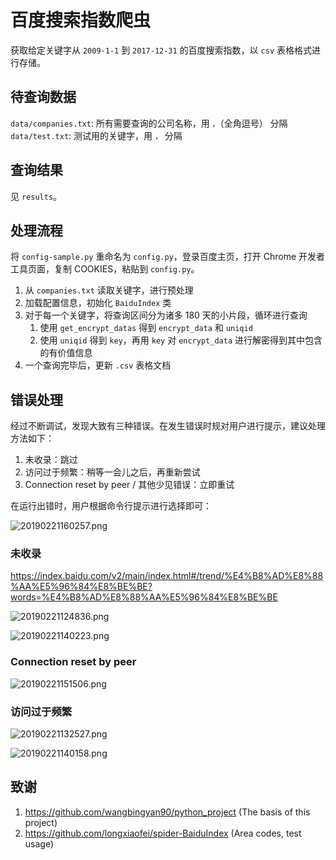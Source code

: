 # 百度搜索指数爬虫

获取给定关键字从 `2009-1-1` 到 `2017-12-31` 的百度搜索指数，以 `csv` 表格格式进行存储。

## 待查询数据

`data/companies.txt`: 所有需要查询的公司名称，用 `，`（全角逗号） 分隔
`data/test.txt`: 测试用的关键字，用 `，` 分隔

## 查询结果

见 `results`。

## 处理流程

将 `config-sample.py` 重命名为 `config.py`，登录百度主页，打开 Chrome 开发者工具页面，复制 COOKIES，粘贴到 `config.py`。

1. 从 `companies.txt` 读取关键字，进行预处理
2. 加载配置信息，初始化 `BaiduIndex` 类
3. 对于每一个关键字，将查询区间分为诸多 180 天的小片段，循环进行查询
   1. 使用 `get_encrypt_datas` 得到 `encrypt_data` 和 `uniqid`
   2. 使用 `uniqid` 得到 `key`，再用 `key` 对 `encrypt_data` 进行解密得到其中包含的有价值信息
4. 一个查询完毕后，更新 `.csv` 表格文档

## 错误处理

经过不断调试，发现大致有三种错误。在发生错误时规对用户进行提示，建议处理方法如下：

1. 未收录：跳过
2. 访问过于频繁：稍等一会儿之后，再重新尝试
3. Connection reset by peer / 其他少见错误：立即重试

在运行出错时，用户根据命令行提示进行选择即可：

![20190221160257.png](https://i.loli.net/2019/02/21/5c6e5b3297bbd.png)

### 未收录

https://index.baidu.com/v2/main/index.html#/trend/%E4%B8%AD%E8%88%AA%E5%96%84%E8%BE%BE?words=%E4%B8%AD%E8%88%AA%E5%96%84%E8%BE%BE

![20190221124836.png](https://i.loli.net/2019/02/21/5c6e2da60281c.png)

![20190221140223.png](https://i.loli.net/2019/02/21/5c6e3ef076ee2.png)

### Connection reset by peer

![20190221151506.png](https://i.loli.net/2019/02/21/5c6e4ffb9285f.png)

### 访问过于频繁

![20190221132527.png](https://i.loli.net/2019/02/21/5c6e36493943e.png)

![20190221140158.png](https://i.loli.net/2019/02/21/5c6e3ed79e82f.png)

## 致谢

1. https://github.com/wangbingyan90/python_project (The basis of this project)
2. https://github.com/longxiaofei/spider-BaiduIndex (Area codes, test usage)